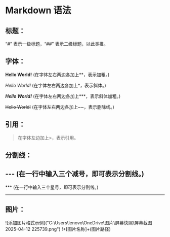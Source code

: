 # Markdown 语法
## 标题：
“#” 表示一级标题，“##” 表示二级标题，以此类推。

## 字体：
**Hello World!**      (在字体左右两边各加上**，表示加粗。)

*Hello World!*        (在字体左右两边各加上*，表示斜体。)

***Hello World!***     (在字体左右两边各加上***，表示斜体加粗。)

~~Hello World!~~       (在字体左右两边各加上~~，表示删除线。)

## 引用：
> 在字体左边加上>，表示引用。

## 分割线：
---    (在一行中输入三个减号，即可表示分割线。)
---

***    (在一行中输入三个星号，即可表示分割线。)
***

## 图片：
![添加图片格式示例]("C:\Users\lenovo\OneDrive\图片\屏幕快照\屏幕截图 2025-04-12 225739.png")    !+[图片名称]+(图片路径)


